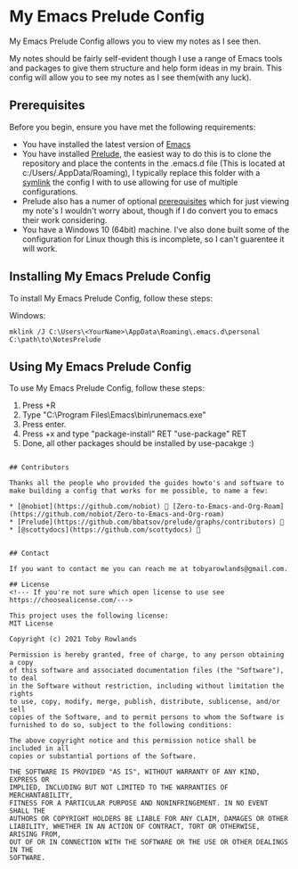 # My Emacs Prelude Config

My Emacs Prelude Config allows you to view my notes as I see then.

My notes should be fairly self-evident though I use a range of Emacs tools and packages to give them structure and help form ideas in my brain.  This config will allow you to see my notes as I see them(with any luck).


## Prerequisites

Before you begin, ensure you have met the following requirements:
<!--- These are just example requirements. Add, duplicate or remove as required --->
* You have installed the latest version of [Emacs](https://www.gnu.org/software/emacs/)
* You have installed [Prelude](https://github.com/bbatsov/prelude/), the easiest way to do this is to clone the repository and place the contents in the .emacs.d file (This is located at c:/Users/<YourName>.AppData/Roaming), I typically replace this folder with a [symlink](https://www.howtogeek.com/howto/16226/complete-guide-to-symbolic-links-symlinks-on-windows-or-linux/) the config I with to use allowing for use of multiple configurations.
* Prelude also has a numer of optional [prerequisites](https://prelude.emacsredux.com/en/latest/installation/) which for just viewing my note's I wouldn't worry about, though if I do convert you to emacs their work considering.
* You have a Windows 10 (64bit) machine. I've also done built some of the configuration for Linux though this is incomplete, so I can't guarentee it will work.

## Installing My Emacs Prelude Config

To install My Emacs Prelude Config, follow these steps:

Windows:
```
mklink /J C:\Users\<YourName>\AppData\Roaming\.emacs.d\personal C:\path\to\NotesPrelude
```
## Using My Emacs Prelude Config

To use My Emacs Prelude Config, follow these steps:
1. Press <Win>+R
2. Type "C:\Program Files\Emacs\bin\runemacs.exe"
3. Press enter.
4. Press <Alt>+x and type "package-install" RET "use-package" RET
5. Done, all other packages should be installed by use-pacakge :)
```

## Contributors

Thanks all the people who provided the guides howto's and software to make building a config that works for me possible, to name a few:

* [@nobiot](https://github.com/nobiot) 🐛 [Zero-to-Emacs-and-Org-Roam](https://github.com/nobiot/Zero-to-Emacs-and-Org-roam)
* [Prelude](https://github.com/bbatsov/prelude/graphs/contributors) 🐛
* [@scottydocs](https://github.com/scottydocs) 📖


## Contact

If you want to contact me you can reach me at tobyarowlands@gmail.com.

## License
<!--- If you're not sure which open license to use see https://choosealicense.com/--->

This project uses the following license:
MIT License

Copyright (c) 2021 Toby Rowlands

Permission is hereby granted, free of charge, to any person obtaining a copy
of this software and associated documentation files (the "Software"), to deal
in the Software without restriction, including without limitation the rights
to use, copy, modify, merge, publish, distribute, sublicense, and/or sell
copies of the Software, and to permit persons to whom the Software is
furnished to do so, subject to the following conditions:

The above copyright notice and this permission notice shall be included in all
copies or substantial portions of the Software.

THE SOFTWARE IS PROVIDED "AS IS", WITHOUT WARRANTY OF ANY KIND, EXPRESS OR
IMPLIED, INCLUDING BUT NOT LIMITED TO THE WARRANTIES OF MERCHANTABILITY,
FITNESS FOR A PARTICULAR PURPOSE AND NONINFRINGEMENT. IN NO EVENT SHALL THE
AUTHORS OR COPYRIGHT HOLDERS BE LIABLE FOR ANY CLAIM, DAMAGES OR OTHER
LIABILITY, WHETHER IN AN ACTION OF CONTRACT, TORT OR OTHERWISE, ARISING FROM,
OUT OF OR IN CONNECTION WITH THE SOFTWARE OR THE USE OR OTHER DEALINGS IN THE
SOFTWARE.